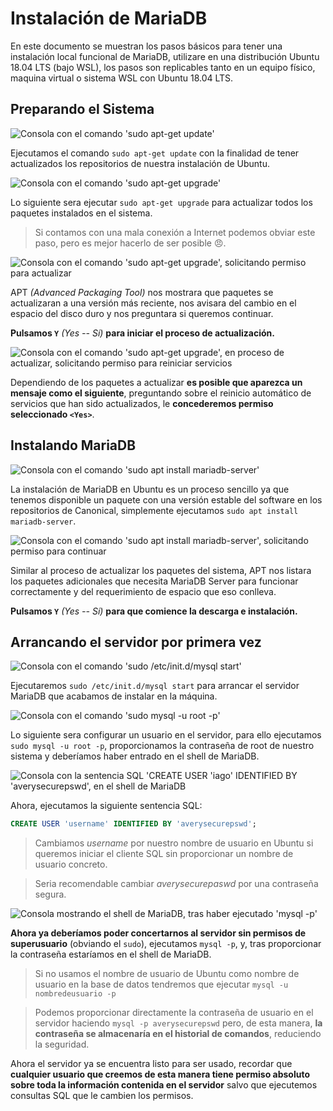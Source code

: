 # Instalación de MariaDB
En este documento se muestran los pasos básicos para tener una instalación local funcional de MariaDB, utilizare en una distribución Ubuntu 18.04 LTS (bajo WSL), los pasos son replicables tanto en un equipo físico, maquina virtual o sistema WSL con Ubuntu 18.04 LTS.

## Preparando el Sistema

![Consola con el comando 'sudo apt-get update'](https://github.com/SoyIagoX009/Apuntes-SQL/raw/master/instalacion-mariadb/attachments/1.PNG?raw=true)

Ejecutamos el comando `sudo apt-get update` con la finalidad de tener actualizados los repositorios de nuestra instalación de Ubuntu.

![Consola con el comando 'sudo apt-get upgrade'](https://github.com/SoyIagoX009/Apuntes-SQL/raw/master/instalacion-mariadb/attachments/2.PNG?raw=true)

Lo siguiente sera ejecutar `sudo apt-get upgrade` para actualizar todos los paquetes instalados en el sistema.

> Si contamos con una mala conexión a Internet podemos obviar este paso, pero es mejor hacerlo de ser posible 😠.

![Consola con el comando 'sudo apt-get upgrade', solicitando permiso para actualizar](https://github.com/SoyIagoX009/Apuntes-SQL/raw/master/instalacion-mariadb/attachments/3.PNG?raw=true)

APT _(Advanced Packaging Tool)_ nos mostrara que paquetes se actualizaran a una versión más reciente, nos avisara del cambio en el espacio del disco duro y nos preguntara si queremos continuar.

__Pulsamos `Y`__ _(Yes -- Sí)_ __para iniciar el proceso de actualización.__

![Consola con el comando 'sudo apt-get upgrade', en proceso de actualizar, solicitando permiso para reiniciar servicios](https://github.com/SoyIagoX009/Apuntes-SQL/raw/master/instalacion-mariadb/attachments/4.PNG?raw=true)

Dependiendo de los paquetes a actualizar __es posible que aparezca un mensaje como el siguiente__, preguntando sobre el reinicio automático de servicios que han sido actualizados, le __concederemos permiso seleccionado `<Yes>`__.

## Instalando MariaDB

![Consola con el comando 'sudo apt install mariadb-server'](https://github.com/SoyIagoX009/Apuntes-SQL/raw/master/instalacion-mariadb/attachments/5.PNG?raw=true)

La instalación de MariaDB en Ubuntu es un proceso sencillo ya que tenemos disponible un paquete con una versión estable del software en los repositorios de Canonical, simplemente ejecutamos `sudo apt install mariadb-server`.

![Consola con el comando 'sudo apt install mariadb-server', solicitando permiso para continuar](https://github.com/SoyIagoX009/Apuntes-SQL/raw/master/instalacion-mariadb/attachments/6.PNG?raw=true)

Similar al proceso de actualizar los paquetes del sistema, APT nos listara los paquetes adicionales que necesita MariaDB Server para funcionar correctamente y del requerimiento de espacio que eso conlleva.

__Pulsamos `Y`__ _(Yes -- Sí)_ __para que comience la descarga e instalación.__

## Arrancando el servidor por primera vez

![Consola con el comando 'sudo /etc/init.d/mysql start'](https://github.com/SoyIagoX009/Apuntes-SQL/raw/master/instalacion-mariadb/attachments/10.PNG?raw=true)

Ejecutaremos `sudo /etc/init.d/mysql start` para arrancar el servidor MariaDB que acabamos de instalar en la máquina.

![Consola con el comando 'sudo mysql -u root -p'](https://github.com/SoyIagoX009/Apuntes-SQL/raw/master/instalacion-mariadb/attachments/11.PNG?raw=true)

Lo siguiente sera configurar un usuario en el servidor, para ello ejecutamos `sudo mysql -u root -p`, proporcionamos la contraseña de root de nuestro sistema y deberíamos haber entrado en el shell de MariaDB.

![Consola con la sentencia SQL 'CREATE USER 'iago' IDENTIFIED BY 'averysecurepswd', en el shell de MariaDB](https://github.com/SoyIagoX009/Apuntes-SQL/raw/master/instalacion-mariadb/attachments/13.PNG?raw=true)

Ahora, ejecutamos la siguiente sentencia SQL:

```sql
CREATE USER 'username' IDENTIFIED BY 'averysecurepswd';
```
> Cambiamos _username_ por nuestro nombre de usuario en Ubuntu si queremos iniciar el cliente SQL sin proporcionar un nombre de usuario concreto.

> Seria recomendable cambiar _averysecurepaswd_ por una contraseña segura.

![Consola mostrando el shell de MariaDB, tras haber ejecutado 'mysql -p'](https://github.com/SoyIagoX009/Apuntes-SQL/raw/master/instalacion-mariadb/attachments/20.PNG?raw=true)

__Ahora ya deberíamos poder concertarnos al servidor sin permisos de superusuario__ (obviando el `sudo`), ejecutamos `mysql -p`, y, tras proporcionar la contraseña estaríamos en el shell de MariaDB.

> Si no usamos el nombre de usuario de Ubuntu como nombre de usuario en la base de datos tendremos que ejecutar `mysql -u nombredeusuario -p`

> Podemos proporcionar directamente la contraseña de usuario en el servidor haciendo `mysql -p averysecurepswd` pero, de esta manera, __la contraseña se almacenaría en el historial de comandos__, reduciendo la seguridad.

Ahora el servidor ya se encuentra listo para ser usado, recordar que **cualquier usuario que creemos de esta manera tiene permiso absoluto sobre toda la información contenida en el servidor** salvo que ejecutemos consultas SQL que le cambien los permisos.